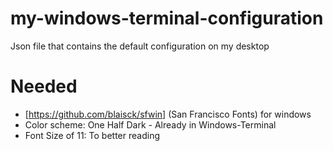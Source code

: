 # my-windows-terminal-configuration
Json file that contains the default configuration on my desktop

# Needed
* [https://github.com/blaisck/sfwin] (San Francisco Fonts) for windows
* Color scheme: One Half Dark - Already in Windows-Terminal
* Font Size of 11: To better reading
